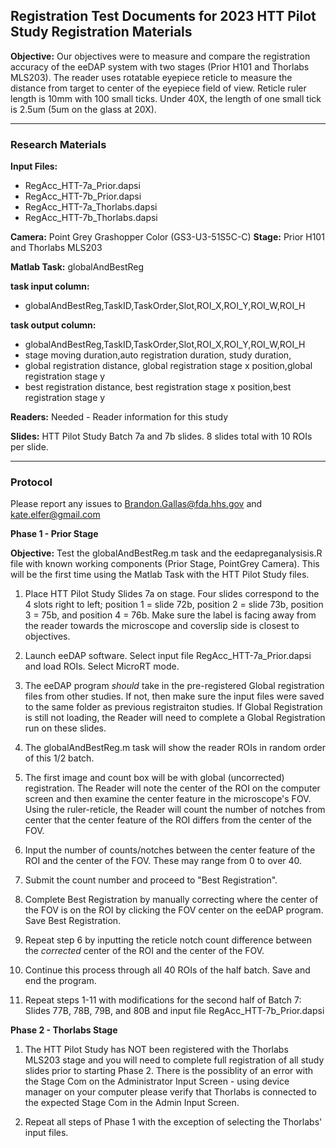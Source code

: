 ## Registration Test Documents for 2023 HTT Pilot Study Registration Materials
**Objective:**  Our objectives were to measure and compare the registration accuracy of the eeDAP system with two stages (Prior H101 and Thorlabs MLS203). The reader uses rotatable eyepiece reticle to measure the distance from target to center of the eyepiece field of view. Reticle ruler length is 10mm with 100 small ticks. Under 40X, the length of one small tick is 2.5um (5um on the glass at 20X).

-----

### Research Materials

**Input Files:** 
 * RegAcc_HTT-7a_Prior.dapsi
 * RegAcc_HTT-7b_Prior.dapsi
 * RegAcc_HTT-7a_Thorlabs.dapsi
 * RegAcc_HTT-7b_Thorlabs.dapsi
   
**Camera:** Point Grey Grashopper Color (GS3-U3-51S5C-C)
**Stage:** Prior H101 and Thorlabs MLS203

**Matlab Task:** globalAndBestReg

**task input column:**
 * globalAndBestReg,TaskID,TaskOrder,Slot,ROI_X,ROI_Y,ROI_W,ROI_H

**task output column:** 
 * globalAndBestReg,TaskID,TaskOrder,Slot,ROI_X,ROI_Y,ROI_W,ROI_H
 * stage moving duration,auto registration duration, study duration,
 * global registration distance, global registration stage x position,global registration stage y
 * best registration distance, best registration stage x position,best registration stage y

**Readers:** Needed - Reader information for this study

**Slides:** HTT Pilot Study Batch 7a and 7b slides. 8 slides total with 10 ROIs per slide.

-----

### Protocol  

Please report any issues to Brandon.Gallas@fda.hhs.gov and kate.elfer@gmail.com

**Phase 1 - Prior Stage**

**Objective:** Test the globalAndBestReg.m task and the eedapreganalysisis.R file with known working components (Prior Stage, PointGrey Camera). This will be the first time using the Matlab Task with the HTT Pilot Study files.

1. Place HTT Pilot Study Slides 7a on stage. Four slides correspond to the 4 slots right to left; position 1 = slide 72b, position 2 = slide 73b, position 3 = 75b, and position 4 = 76b. Make sure the label is facing away from the reader towards the microscope and coverslip side is closest to objectives.

2. Launch eeDAP software. Select input file RegAcc_HTT-7a_Prior.dapsi and load ROIs. Select MicroRT mode.

3. The eeDAP program *should* take in the pre-registered Global registration files from other studies. If not, then make sure the input files were saved to the same folder as previous registraiton studies. If Global Registration is still not loading, the Reader will need to complete a Global Registration run on these slides.

4. The globalAndBestReg.m task will show the reader ROIs in random order of this 1/2 batch.
   
5. The first image and count box will be with global (uncorrected) registration. The Reader will note the center of the ROI on the computer screen and then examine the center feature in the microscope's FOV. Using the ruler-reticle, the Reader will count the number of notches from center that the center feature of the ROI differs from the center of the FOV.

6. Input the number of counts/notches between the center feature of the ROI and the center of the FOV. These may range from 0 to over 40.

7. Submit the count number and proceed to "Best Registration".

8. Complete Best Registration by manually correcting where the center of the FOV is on the ROI by clicking the FOV center on the eeDAP program. Save Best Registration.

9. Repeat step 6 by inputting the reticle notch count difference between the *corrected* center of the ROI and the center of the FOV.

10. Continue this process through all 40 ROIs of the half batch. Save and end the program.

11. Repeat steps 1-11 with modifications for the second half of Batch 7: Slides 77B, 78B, 79B, and 80B and input file RegAcc_HTT-7b_Prior.dapsi 


**Phase 2 - Thorlabs Stage**

1. The HTT Pilot Study has NOT been registered with the Thorlabs MLS203 stage and you will need to complete full registration of all study slides prior to starting Phase 2. There is the possiblity of an error with the Stage Com on the Administrator Input Screen - using device manager on your computer please verify that Thorlabs is connected to the expected Stage Com in the Admin Input Screen.

2. Repeat all steps of Phase 1 with the exception of selecting the Thorlabs' input files.


   
